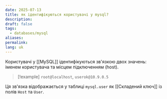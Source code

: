 ```yaml
---
date: 2025-07-13
title: як ідентифікуються користувачі у mysql?
description: 
draft: false
tags:
  - databases/mysql
aliases: 
permalink: 
lang: uk
---
```


Користувачі у [[MySQL]] ідентифікуються зв'язкою двох значень: іменем користувача та місцем підключенням (host). 

> [!example] 
> `root@localhost`, `userok@10.9.0.5`

Ця зв'язка відображається у таблиці `mysql.user` як [[Складений ключ]] із полів `Host` та `User`.

